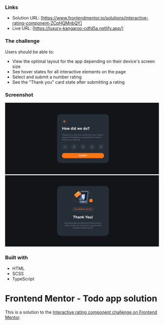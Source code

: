 ### Links

- Solution URL:
  [https://www.frontendmentor.io/solutions/interactive-rating-component-ZCpHQMnbQY]
- Live URL: [https://luxury-kangaroo-cdfd5a.netlify.app/]

### The challenge

Users should be able to:

- View the optimal layout for the app depending on their device's screen size
- See hover states for all interactive elements on the page
- Select and submit a number rating
- See the "Thank you" card state after submitting a rating

### Screenshot

![Home](./design/home.png) ![Thank You](./design/thank%20you.png)

### Built with

- HTML
- SCSS
- TypeScript

# Frontend Mentor - Todo app solution

This is a solution to the
[Interactive rating component challenge on Frontend Mentor](https://www.frontendmentor.io/challenges/interactive-rating-component-koxpeBUmI).
